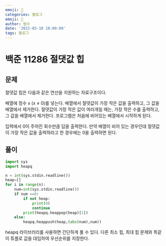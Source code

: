 ```yaml
---
emoji: 🏃
categories: 블로그
emoji: 🏃
author: 범수
date: '2022-03-10 18:00:00'
tags: 블로그
---
```

<!-- 
튜토리얼, 하우 투 가이드, 설명 ,레퍼런스 
https://documentation.divio.com/tutorials/
-->

# 백준 11286 절댓값 힙

## 문제

절댓값 힙은 다음과 같은 연산을 지원하는 자료구조이다.

배열에 정수 x (x ≠ 0)를 넣는다.
배열에서 절댓값이 가장 작은 값을 출력하고, 그 값을 배열에서 제거한다. 절댓값이 가장 작은 값이 여러개일 때는, 가장 작은 수를 출력하고, 그 값을 배열에서 제거한다.
프로그램은 처음에 비어있는 배열에서 시작하게 된다.

입력에서 0이 주어진 회수만큼 답을 출력한다. 만약 배열이 비어 있는 경우인데 절댓값이 가장 작은 값을 출력하라고 한 경우에는 0을 출력하면 된다.

## 풀이

```python
import sys
import heapq

n = int(sys.stdin.readline())
heap=[]
for i in range(n):
    num=int(sys.stdin.readline())
    if num ==0:
        if not heap:
            print(0)
            continue
        print(heapq.heappop(heap)[1])
    else:
        heapq.heappush(heap,(abs(num),num))
```

heapq 라이브러리를 사용하면 간단하게 풀 수 있다.
다른 최소 힙, 최대 힙 문제와 똑같이 튜플로 값을 대입하여 우선순위를 지정한다.
